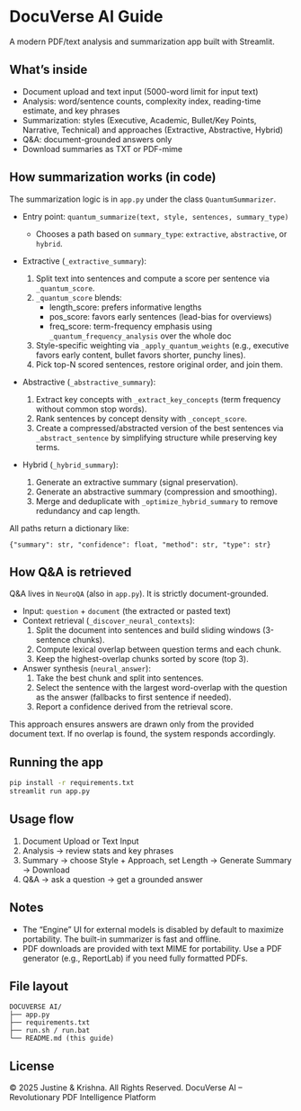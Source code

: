 # DocuVerse AI Guide

A modern PDF/text analysis and summarization app built with Streamlit.

## What’s inside
- Document upload and text input (5000-word limit for input text)
- Analysis: word/sentence counts, complexity index, reading-time estimate, and key phrases
- Summarization: styles (Executive, Academic, Bullet/Key Points, Narrative, Technical) and approaches (Extractive, Abstractive, Hybrid)
- Q&A: document-grounded answers only
- Download summaries as TXT or PDF-mime

## How summarization works (in code)
The summarization logic is in `app.py` under the class `QuantumSummarizer`.

- Entry point: `quantum_summarize(text, style, sentences, summary_type)`
  - Chooses a path based on `summary_type`: `extractive`, `abstractive`, or `hybrid`.

- Extractive (`_extractive_summary`):
  1. Split text into sentences and compute a score per sentence via `_quantum_score`.
  2. `_quantum_score` blends:
     - length_score: prefers informative lengths
     - pos_score: favors early sentences (lead-bias for overviews)
     - freq_score: term-frequency emphasis using `_quantum_frequency_analysis` over the whole doc
  3. Style-specific weighting via `_apply_quantum_weights` (e.g., executive favors early content, bullet favors shorter, punchy lines).
  4. Pick top-N scored sentences, restore original order, and join them.

- Abstractive (`_abstractive_summary`):
  1. Extract key concepts with `_extract_key_concepts` (term frequency without common stop words).
  2. Rank sentences by concept density with `_concept_score`.
  3. Create a compressed/abstracted version of the best sentences via `_abstract_sentence` by simplifying structure while preserving key terms.

- Hybrid (`_hybrid_summary`):
  1. Generate an extractive summary (signal preservation).
  2. Generate an abstractive summary (compression and smoothing).
  3. Merge and deduplicate with `_optimize_hybrid_summary` to remove redundancy and cap length.

All paths return a dictionary like:
```
{"summary": str, "confidence": float, "method": str, "type": str}
```

## How Q&A is retrieved
Q&A lives in `NeuroQA` (also in `app.py`). It is strictly document-grounded.

- Input: `question` + `document` (the extracted or pasted text)
- Context retrieval (`_discover_neural_contexts`):
  1. Split the document into sentences and build sliding windows (3-sentence chunks).
  2. Compute lexical overlap between question terms and each chunk.
  3. Keep the highest-overlap chunks sorted by score (top 3).
- Answer synthesis (`neural_answer`):
  1. Take the best chunk and split into sentences.
  2. Select the sentence with the largest word-overlap with the question as the answer (fallbacks to first sentence if needed).
  3. Report a confidence derived from the retrieval score.

This approach ensures answers are drawn only from the provided document text. If no overlap is found, the system responds accordingly.

## Running the app
```bash
pip install -r requirements.txt
streamlit run app.py
```

## Usage flow
1. Document Upload or Text Input
2. Analysis → review stats and key phrases
3. Summary → choose Style + Approach, set Length → Generate Summary → Download
4. Q&A → ask a question → get a grounded answer

## Notes
- The “Engine” UI for external models is disabled by default to maximize portability. The built-in summarizer is fast and offline.
- PDF downloads are provided with text MIME for portability. Use a PDF generator (e.g., ReportLab) if you need fully formatted PDFs.

## File layout
```
DOCUVERSE AI/
├── app.py
├── requirements.txt
├── run.sh / run.bat
└── README.md (this guide)
```

## License
© 2025 Justine & Krishna. All Rights Reserved.
DocuVerse AI – Revolutionary PDF Intelligence Platform
